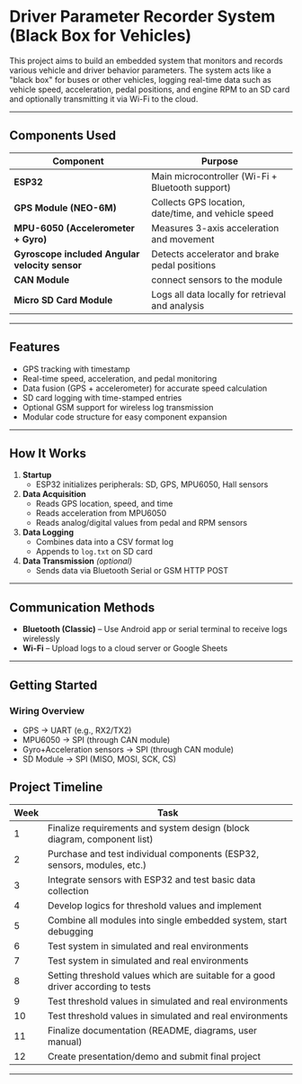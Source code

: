 # Driver Parameter Recorder System (Black Box for Vehicles)

This project aims to build an embedded system that monitors and records various vehicle and driver behavior parameters. The system acts like a "black box" for buses or other vehicles, logging real-time data such as vehicle speed, acceleration, pedal positions, and engine RPM to an SD card and optionally transmitting it via Wi-Fi to the cloud.

---

## Components Used

| Component                        | Purpose                                             |
|----------------------------------|-----------------------------------------------------|
| **ESP32**                        | Main microcontroller (Wi-Fi + Bluetooth support)    |
| **GPS Module (NEO-6M)**          | Collects GPS location, date/time, and vehicle speed |
| **MPU-6050 (Accelerometer + Gyro)** | Measures 3-axis acceleration and movement            |
| **Gyroscope included Angular velocity sensor** | Detects accelerator and brake pedal positions        |
| **CAN Module**                   | connect sensors to the module                       |
| **Micro SD Card Module**         | Logs all data locally for retrieval and analysis    |

---

## Features

-  GPS tracking with timestamp
-  Real-time speed, acceleration, and pedal monitoring
-  Data fusion (GPS + accelerometer) for accurate speed calculation
-  SD card logging with time-stamped entries
-  Optional GSM support for wireless log transmission
-  Modular code structure for easy component expansion

---

## How It Works

1. **Startup**
   - ESP32 initializes peripherals: SD, GPS, MPU6050, Hall sensors
2. **Data Acquisition**
   - Reads GPS location, speed, and time
   - Reads acceleration from MPU6050
   - Reads analog/digital values from pedal and RPM sensors
3. **Data Logging**
   - Combines data into a CSV format log
   - Appends to `log.txt` on SD card
4. **Data Transmission** *(optional)*
   - Sends data via Bluetooth Serial or GSM HTTP POST

---


##  Communication Methods

- **Bluetooth (Classic)** – Use Android app or serial terminal to receive logs wirelessly
- **Wi-Fi** – Upload logs to a cloud server or Google Sheets

---

##  Getting Started

###  Wiring Overview
- GPS → UART (e.g., RX2/TX2)
- MPU6050 → SPI (through CAN module)
- Gyro+Acceleration sensors → SPI (through CAN module)
- SD Module → SPI (MISO, MOSI, SCK, CS)

## **Project Timeline**

| Week | Task                                                                    |
|------|-------------------------------------------------------------------------|
| 1    | Finalize requirements and system design (block diagram, component list) |
| 2    | Purchase and test individual components (ESP32, sensors, modules, etc.) |
| 3    | Integrate sensors with ESP32 and test basic data collection             |
| 4    | Develop logics for threshold values and implement                       |
| 5    | Combine all modules into single embedded system, start debugging        |
| 6    | Test system in simulated and real environments                          |
| 7    | Test system in simulated and real environments                          |
| 8    | Setting threshold values which are suitable for a good driver according to tests|
| 9    | Test threshold values in simulated and real environments                |
| 10   | Test threshold values in simulated and real environments                |
| 11   | Finalize documentation (README, diagrams, user manual)                  |
| 12   | Create presentation/demo and submit final project                       |

---
